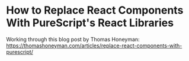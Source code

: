 # How to Replace React Components With PureScript's React Libraries

Working through this blog post by Thomas Honeyman: https://thomashoneyman.com/articles/replace-react-components-with-purescript/
